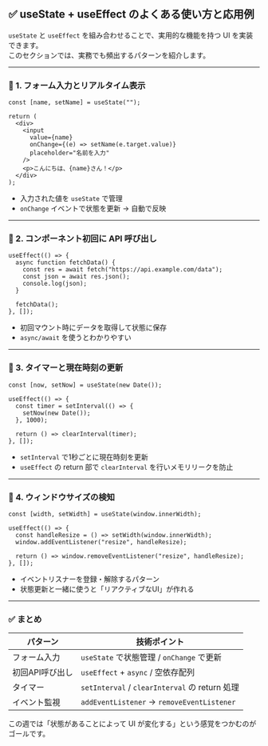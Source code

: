 ## ✅ useState + useEffect のよくある使い方と応用例

`useState` と `useEffect` を組み合わせることで、実用的な機能を持つ UI を実装できます。  
このセクションでは、実務でも頻出するパターンを紹介します。

---

### 🔸 1. フォーム入力とリアルタイム表示

```tsx
const [name, setName] = useState("");

return (
  <div>
    <input
      value={name}
      onChange={(e) => setName(e.target.value)}
      placeholder="名前を入力"
    />
    <p>こんにちは、{name}さん！</p>
  </div>
);
```

- 入力された値を `useState` で管理
- `onChange` イベントで状態を更新 → 自動で反映

---

### 🔸 2. コンポーネント初回に API 呼び出し

```tsx
useEffect(() => {
  async function fetchData() {
    const res = await fetch("https://api.example.com/data");
    const json = await res.json();
    console.log(json);
  }

  fetchData();
}, []);
```

- 初回マウント時にデータを取得して状態に保存
- `async/await` を使うとわかりやすい

---

### 🔸 3. タイマーと現在時刻の更新

```tsx
const [now, setNow] = useState(new Date());

useEffect(() => {
  const timer = setInterval(() => {
    setNow(new Date());
  }, 1000);

  return () => clearInterval(timer);
}, []);
```

- `setInterval` で1秒ごとに現在時刻を更新
- `useEffect` の return 部で `clearInterval` を行いメモリリークを防止

---

### 🔸 4. ウィンドウサイズの検知

```tsx
const [width, setWidth] = useState(window.innerWidth);

useEffect(() => {
  const handleResize = () => setWidth(window.innerWidth);
  window.addEventListener("resize", handleResize);

  return () => window.removeEventListener("resize", handleResize);
}, []);
```

- イベントリスナーを登録・解除するパターン
- 状態更新と一緒に使うと「リアクティブなUI」が作れる

---

### ✅ まとめ

| パターン | 技術ポイント |
|----------|---------------|
| フォーム入力 | `useState` で状態管理 / `onChange` で更新 |
| 初回API呼び出し | `useEffect` + `async` / 空依存配列 |
| タイマー | `setInterval` / `clearInterval` の return 処理 |
| イベント監視 | `addEventListener` → `removeEventListener` |

この週では「状態があることによって UI が変化する」という感覚をつかむのがゴールです。
